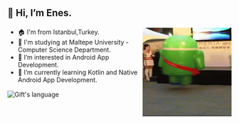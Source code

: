 ## 👋 Hi, I’m Enes.  <p> <img align="right" src="https://github.com/enesdurak/enesdurak/blob/main/dancing-mascot-android.gif" width="200" height="200" /> </p>

- 🏠 I'm from Istanbul,Turkey.
- :school: I'm studying at Maltepe University - Computer Science Department.                                                                               
- 👀 I’m interested in Android App Development.
- 🌱 I’m currently learning Kotlin and Native Android App Development.

<img align="center" src="https://github-readme-stats.vercel.app/api/top-langs?username=menesdurak&langs_count=10&show_icons=true&locale=en&layout=compact&theme=light" alt="Gift's language" height="192px"  width="500px"/>
